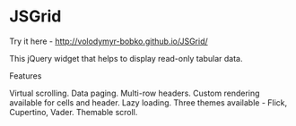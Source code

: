 JSGrid
======

Try it here - http://volodymyr-bobko.github.io/JSGrid/

This jQuery widget that helps to display read-only tabular data.

Features

Virtual scrolling.
Data paging.
Multi-row headers.
Custom rendering available for cells and header.
Lazy loading.
Three themes available - Flick, Cupertino, Vader.
Themable scroll.
